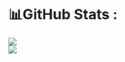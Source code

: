 # 📊GitHub Stats :
![](https://github-readme-stats.vercel.app/api?username=Deepak22903&theme=radical&hide_border=false&include_all_commits=false&count_private=false_theme=catppuccin_mocha)<br/>
![](https://github-readme-streak-stats.herokuapp.com/?user=Deepak22903&theme=radical&hide_border=false_theme=catppuccin_mocha)<br/>
